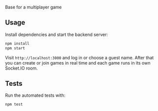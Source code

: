 Base for a multiplayer game

## Usage

Install dependencies and start the backend server:

```bash
npm install
npm start
```

Visit `http://localhost:3000` and log in or choose a guest name. After that you can create or join games in real time and each game runs in its own Socket.IO room.

## Tests

Run the automated tests with:

```bash
npm test
```
